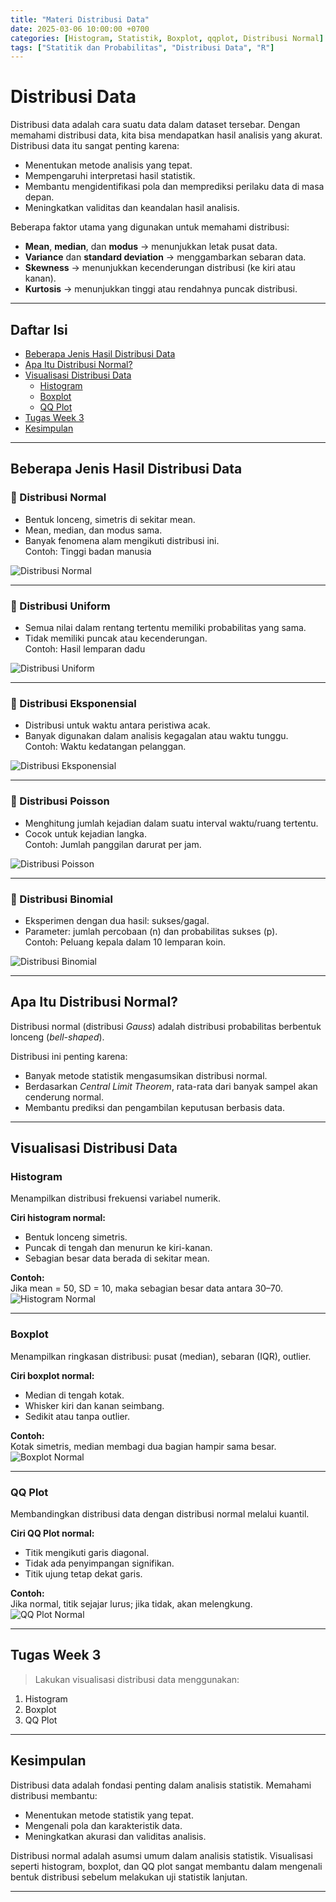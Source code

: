 ```yaml
---
title: "Materi Distribusi Data"
date: 2025-03-06 10:00:00 +0700
categories: [Histogram, Statistik, Boxplot, qqplot, Distribusi Normal]
tags: ["Statitik dan Probabilitas", "Distribusi Data", "R"]
---
```


# Distribusi Data

Distribusi data adalah cara suatu data dalam dataset tersebar. Dengan memahami distribusi data, kita bisa mendapatkan hasil analisis yang akurat. Distribusi data itu sangat penting karena:

- Menentukan metode analisis yang tepat.
- Mempengaruhi interpretasi hasil statistik.
- Membantu mengidentifikasi pola dan memprediksi perilaku data di masa depan.
- Meningkatkan validitas dan keandalan hasil analisis.

Beberapa faktor utama yang digunakan untuk memahami distribusi:
- **Mean**, **median**, dan **modus** → menunjukkan letak pusat data.
- **Variance** dan **standard deviation** → menggambarkan sebaran data.
- **Skewness** → menunjukkan kecenderungan distribusi (ke kiri atau kanan).
- **Kurtosis** → menunjukkan tinggi atau rendahnya puncak distribusi.

---

## Daftar Isi

- [Beberapa Jenis Hasil Distribusi Data](#beberapa-jenis-hasil-distribusi-data)
- [Apa Itu Distribusi Normal?](#apa-itu-distribusi-normal)
- [Visualisasi Distribusi Data](#visualisasi-distribusi-data)
  - [Histogram](#histogram)
  - [Boxplot](#boxplot)
  - [QQ Plot](#qq-plot)
- [Tugas Week 3](#tugas-week-3)
- [Kesimpulan](#kesimpulan)

---

## Beberapa Jenis Hasil Distribusi Data

### 📌 Distribusi Normal
- Bentuk lonceng, simetris di sekitar mean.
- Mean, median, dan modus sama.
- Banyak fenomena alam mengikuti distribusi ini.  
Contoh: Tinggi badan manusia  
<img src="/assets/normal.png" alt="Distribusi Normal">

---

### 📌 Distribusi Uniform
- Semua nilai dalam rentang tertentu memiliki probabilitas yang sama.
- Tidak memiliki puncak atau kecenderungan.  
Contoh: Hasil lemparan dadu  
<img src="/assets/uniform.png" alt="Distribusi Uniform">

---

### 📌 Distribusi Eksponensial
- Distribusi untuk waktu antara peristiwa acak.
- Banyak digunakan dalam analisis kegagalan atau waktu tunggu.  
Contoh: Waktu kedatangan pelanggan.  
<img src="/assets/eksponensial.png" alt="Distribusi Eksponensial">

---

### 📌 Distribusi Poisson
- Menghitung jumlah kejadian dalam suatu interval waktu/ruang tertentu.
- Cocok untuk kejadian langka.  
Contoh: Jumlah panggilan darurat per jam.  
<img src="/assets/poisson.png" alt="Distribusi Poisson">

---

### 📌 Distribusi Binomial
- Eksperimen dengan dua hasil: sukses/gagal.
- Parameter: jumlah percobaan (n) dan probabilitas sukses (p).  
Contoh: Peluang kepala dalam 10 lemparan koin.  
<img src="/assets/binomial.png" alt="Distribusi Binomial">

---

## Apa Itu Distribusi Normal?

Distribusi normal (distribusi *Gauss*) adalah distribusi probabilitas berbentuk lonceng (*bell-shaped*). 

Distribusi ini penting karena:
- Banyak metode statistik mengasumsikan distribusi normal.
- Berdasarkan *Central Limit Theorem*, rata-rata dari banyak sampel akan cenderung normal.
- Membantu prediksi dan pengambilan keputusan berbasis data.

---

## Visualisasi Distribusi Data

### Histogram
Menampilkan distribusi frekuensi variabel numerik.

**Ciri histogram normal:**
- Bentuk lonceng simetris.
- Puncak di tengah dan menurun ke kiri-kanan.
- Sebagian besar data berada di sekitar mean.

**Contoh:**  
Jika mean = 50, SD = 10, maka sebagian besar data antara 30–70.  
<img src="/assets/Histon.png" alt="Histogram Normal">

---

### Boxplot
Menampilkan ringkasan distribusi: pusat (median), sebaran (IQR), outlier.

**Ciri boxplot normal:**
- Median di tengah kotak.
- Whisker kiri dan kanan seimbang.
- Sedikit atau tanpa outlier.

**Contoh:**  
Kotak simetris, median membagi dua bagian hampir sama besar.  
<img src="/assets/boxplotn.png" alt="Boxplot Normal">

---

### QQ Plot
Membandingkan distribusi data dengan distribusi normal melalui kuantil.

**Ciri QQ Plot normal:**
- Titik mengikuti garis diagonal.
- Tidak ada penyimpangan signifikan.
- Titik ujung tetap dekat garis.

**Contoh:**  
Jika normal, titik sejajar lurus; jika tidak, akan melengkung.  
<img src="/assets/qqn.png" alt="QQ Plot Normal">

---

## Tugas Week 3

> Lakukan visualisasi distribusi data menggunakan:
1. Histogram  
2. Boxplot  
3. QQ Plot

---

## Kesimpulan

Distribusi data adalah fondasi penting dalam analisis statistik. Memahami distribusi membantu:

- Menentukan metode statistik yang tepat.
- Mengenali pola dan karakteristik data.
- Meningkatkan akurasi dan validitas analisis.

Distribusi normal adalah asumsi umum dalam analisis statistik. Visualisasi seperti histogram, boxplot, dan QQ plot sangat membantu dalam mengenali bentuk distribusi sebelum melakukan uji statistik lanjutan.

---

